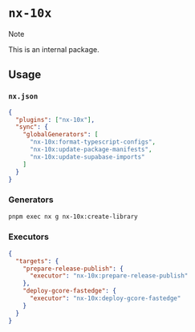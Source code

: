 # `nx-10x`

> [!NOTE]
> This is an internal package.

## Usage

### `nx.json`

```json
{
  "plugins": ["nx-10x"],
  "sync": {
    "globalGenerators": [
      "nx-10x:format-typescript-configs",
      "nx-10x:update-package-manifests",
      "nx-10x:update-supabase-imports"
    ]
  }
}
```

### Generators

```bash
pnpm exec nx g nx-10x:create-library
```

### Executors

```json
{
  "targets": {
    "prepare-release-publish": {
      "executor": "nx-10x:prepare-release-publish"
    },
    "deploy-gcore-fastedge": {
      "executor": "nx-10x:deploy-gcore-fastedge"
    }
  }
}
```
